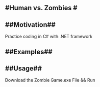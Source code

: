 #Human vs. Zombies #
---

##Motivation##
---
Practice coding in C# with .NET framework  

##Examples##
---


##Usage##
---
Download the Zombie Game.exe File && Run

